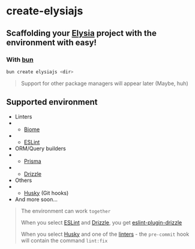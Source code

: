 # create-elysiajs

## Scaffolding your [Elysia](https://elysiajs.com/) project with the environment with easy!

### With [bun](https://bun.sh/)

```bash
bun create elysiajs <dir>
```

> Support for other package managers will appear later (Maybe, huh)

## Supported environment

-   Linters
-   -   [Biome](https://biomejs.dev/)
-   -   [ESLint](https://eslint.org/)
-   ORM/Query builders
-   -   [Prisma](https://www.prisma.io/)
-   -   [Drizzle](https://orm.drizzle.team/)
-   Others
-   -   [Husky](https://typicode.github.io/husky/) (Git hooks)
-   And more soon...

> The environment can work `together`
>
> When you select [ESLint](https://eslint.org/) and [Drizzle](https://orm.drizzle.team/), you get [eslint-plugin-drizzle](https://orm.drizzle.team/docs/eslint-plugin)
>
> When you select [Husky](https://typicode.github.io/husky/) and one of the [linters](#supported-environment) - the `pre-commit` hook will contain the command `lint:fix`


